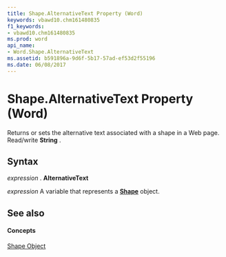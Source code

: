 ```yaml
---
title: Shape.AlternativeText Property (Word)
keywords: vbawd10.chm161480835
f1_keywords:
- vbawd10.chm161480835
ms.prod: word
api_name:
- Word.Shape.AlternativeText
ms.assetid: b591896a-9d6f-5b17-57ad-ef53d2f55196
ms.date: 06/08/2017
---
```



# Shape.AlternativeText Property (Word)

Returns or sets the alternative text associated with a shape in a Web page. Read/write **String** .


## Syntax

 _expression_ . **AlternativeText**

 _expression_ A variable that represents a **[Shape](shape-object-word.md)** object.


## See also


#### Concepts


[Shape Object](shape-object-word.md)

